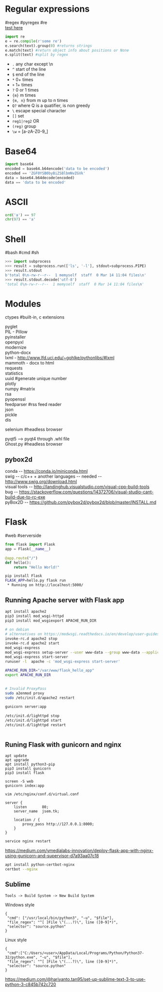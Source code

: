 # Regular expressions  
 #regex #pyregex #re  
[test here](https://regex101.com/)  
```python  
import re  
e = re.compile(r'some re')  
e.search(text).group(0) #returns strings  
e.match(text) #return object info about positions or None  
e.split(text) #split by regex  
```  
- `.` any char except \n  
- `^` start of the line  
- `$` end of the line  
- `*` 0+ times  
- `+` 1+ times  
- `?` 0 or 1 times  
- `{m}` m times  
- `{m, n}` from m up to n times  
- `Q?` where Q is a quatifier, is non greedy  
- `\` escape special character  
- `[]` set  
- `reg1|reg2` OR  
- `(reg)` group  
- `\w` = [a-zA-Z0-9_]  
  
# Base64  
```python  
import base64  
encoded = base64.b64encode('data to be encoded')  
encoded == 'ZGF0YSB0byBiZSBlbmNvZGVk'  
data = base64.b64decode(encoded)  
data == 'data to be encoded'  
```  
  
# ASCII  
```python  
ord('a') == 97  
chr(97) == 'a'  
```  
  
# Shell  
 #bash #cmd #sh  
```python  
>>> import subprocess  
>>> result = subprocess.run(['ls', '-l'], stdout=subprocess.PIPE)  
>>> result.stdout  
b'total 0\n-rw-r--r--  1 memyself  staff  0 Mar 14 11:04 files\n'  
>>> result.stdout.decode('utf-8')  
'total 0\n-rw-r--r--  1 memyself  staff  0 Mar 14 11:04 files\n'  
```  
  
# Modules  
ctypes #built-in, c extensions  
  
pyglet  
PIL - Pillow  
pyinstaller  
openpyxl  
modernize  
python-docx  
lxml - http://www.lfd.uci.edu/~gohlke/pythonlibs/#lxml  
mammoth - docx to html  
requests  
statistics  
uuid #generate unique number  
plotly  
numpy #matrix  
rsa  
pyopenssl  
feedparser #rss feed reader  
json  
pickle  
dis  
  
selenium #headless browser  
  
pyqt5 --> pyqt4 through .whl file  
Ghost.py #headless browser  
  
pybox2d  
-------  
conda -- https://conda.io/miniconda.html  
swig -- c/c++ + another languages -- needed -- http://www.swig.org/download.html  
visual tools -- http://landinghub.visualstudio.com/visual-cpp-build-tools  
bug -- https://stackoverflow.com/questions/14372706/visual-studio-cant-build-due-to-rc-exe  
pyBox2D -- https://github.com/pybox2d/pybox2d/blob/master/INSTALL.md  
  
# Flask  
 #web #serverside  
```python  
from flask import Flask  
app = Flask(__name__)  
  
@app.route("/")  
def hello():  
    return "Hello World!"  
```  
```sh  
pip install Flask  
FLASK_APP=hello.py flask run  
 * Running on http://localhost:5000/  
```  
  
## Running Apache server with Flask app  
  
```sh  
apt install apache2  
pip3 install mod_wsgi-httpd  
pip3 install mod_wsgiexport APACHE_RUN_DIR  
  
# on debian  
# alternatives on https://modwsgi.readthedocs.io/en/develop/user-guides/quick-installation-guide.html#restart-apache-web-server  
invoke-rc.d apache2 stop  
invoke-rc.d apache2 start  
mod_wsgi-express  
mod_wsgi-express setup-server --user www-data --group www-data --application-type module  --entry-point /var/www/flask_hello_app/hello.py --port 80  
mod_wsgi-express start-server  
runuser -l  apache -c 'mod_wsgi-express start-server'  
  
APACHE_RUN_DIR="/var/www/flask_hello_app"  
export APACHE_RUN_DIR  
  
  
# Invalid ProxyPass  
sudo a2enmod proxy  
sudo /etc/init.d/apache2 restart  
  
gunicorn server:app  
  
/etc/init.d/lighttpd stop  
/etc/init.d/lighttpd start  
/etc/init.d/lighttpd restart
  
```

## Runing Flask with gunicorn and nginx
```
apt update
apt upgrade
apt install python3-pip
pip3 install gunicorn
pip3 install flask

screen -S web
gunicorn index:app

vim /etc/nginx/conf.d/virtual.conf
```
```
server {
    listen       80;
    server_name  jsem.tk;

    location / {
        proxy_pass http://127.0.0.1:8000;
    }
}
```
```sh
service nginx restart
```
https://medium.com/ymedialabs-innovation/deploy-flask-app-with-nginx-using-gunicorn-and-supervisor-d7a93aa07c18

```sh
apt install python-certbot-nginx
certbot --nginx
```

## Sublime
```
Tools -> Build System -> New Build System
```
Windows style
```
{
 "cmd": ["/usr/local/bin/python3", "-u", "$file"],
 "file_regex": "^[ ]File \"(...?)\", line ([0-9]*)",
 "selector": "source.python"
}
```
Linux style
```
{
 "cmd":["C:/Users/<user>/AppData/Local/Programs/Python/Python37-32/python.exe", "-u", "$file"],
 "file_regex": "^[ ]File \"(...?)\", line ([0-9]*)",
 "selector": "source.python"
}
```
https://medium.com/@hariyanto.tan95/set-up-sublime-text-3-to-use-python-3-c845b742c720
